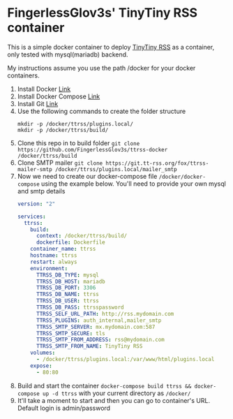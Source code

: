 # FingerlessGlov3s' TinyTiny RSS container

This is a simple docker container to deploy [TinyTiny RSS](https://tt-rss.org/) as a container, only tested with mysql(mariadb) backend.

My instructions assume you use the path /docker for your docker containers.

1. Install Docker [Link](https://docs.docker.com/engine/install/)
1. Install Docker Compose [Link](https://docs.docker.com/compose/install/)
1. Install Git [Link](https://github.com/git-guides/install-git#install-git-on-linux)
1. Use the following commands to create the folder structure
    ```
    mkdir -p /docker/ttrss/plugins.local/
    mkdir -p /docker/ttrss/build/
    ```
1. Clone this repo in to build folder `git clone https://github.com/FingerlessGlov3s/ttrss-docker /docker/ttrss/build`
1. Clone SMTP mailer `git clone https://git.tt-rss.org/fox/ttrss-mailer-smtp /docker/ttrss/plugins.local/mailer_smtp`
1. Now we need to create our docker-compose file `/docker/docker-compose` using the example below. You'll need to provide your own mysql and smtp details
    ```yaml
    version: "2"

    services:
      ttrss:
        build:
          context: /docker/ttrss/build/
          dockerfile: Dockerfile
        container_name: ttrss
        hostname: ttrss
        restart: always
        environment:
          TTRSS_DB_TYPE: mysql
          TTRSS_DB_HOST: mariadb
          TTRSS_DB_PORT: 3306
          TTRSS_DB_NAME: ttrss
          TTRSS_DB_USER: ttrss
          TTRSS_DB_PASS: ttrsspassword
          TTRSS_SELF_URL_PATH: http://rss.mydomain.com
          TTRSS_PLUGINS: auth_internal,mailer_smtp
          TTRSS_SMTP_SERVER: mx.mydomain.com:587
          TTRSS_SMTP_SECURE: tls
          TTRSS_SMTP_FROM_ADDRESS: rss@mydomain.com
          TTRSS_SMTP_FROM_NAME: TinyTiny RSS
        volumes:
          - /docker/ttrss/plugins.local:/var/www/html/plugins.local
        expose:
          - 80:80
    ```
1. Build and start the container `docker-compose build ttrss && docker-compose up -d ttrss` with your current directory as `/docker/`
1. It'll take a moment to start and then you can go to container's URL. Default login is admin/password
